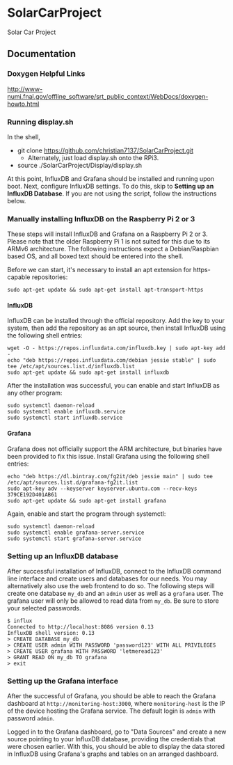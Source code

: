 # SolarCarProject
Solar Car Project

## Documentation

### Doxygen Helpful Links
http://www-numi.fnal.gov/offline_software/srt_public_context/WebDocs/doxygen-howto.html

### Running display.sh
In the shell,
*	git clone https://github.com/christian7137/SolarCarProject.git
    * Alternately, just load display.sh onto the RPi3.
*	source ./SolarCarProject/Display/display.sh

At this point, InfluxDB and Grafana should be installed and running upon boot. Next, configure InfluxDB settings. To do this, skip to <b>Setting up an InfluxDB Database</b>. If you are not using the script, follow the instructions below.

### Manually installing InfluxDB on the Raspberry Pi 2 or 3
These steps will install InfluxDB and Grafana on a Raspberry Pi 2 or 3. Please note that the older Raspberry Pi 1 is not suited for this due to its ARMv6 architecture.
The following instructions expect a Debian/Raspbian based OS, and all boxed text should be entered into the shell.

Before we can start, it's necessary to install an apt extension for https-capable repositories:

`sudo apt-get update && sudo apt-get install apt-transport-https`


#### InfluxDB
InfluxDB can be installed through the official repository. Add the key to your system, then add the repository as an apt source, then install InfluxDB using the following shell entries:

```
wget -O - https://repos.influxdata.com/influxdb.key | sudo apt-key add -
echo "deb https://repos.influxdata.com/debian jessie stable" | sudo tee /etc/apt/sources.list.d/influxdb.list
sudo apt-get update && sudo apt-get install influxdb
```

After the installation was successful, you can enable and start InfluxDB as any other program:

```
sudo systemctl daemon-reload
sudo systemctl enable influxdb.service
sudo systemctl start influxdb.service
```

#### Grafana
Grafana does not officially support the ARM architecture, but binaries have been provided to fix this issue.
Install Grafana using the following shell entries:

```
echo "deb https://dl.bintray.com/fg2it/deb jessie main" | sudo tee /etc/apt/sources.list.d/grafana-fg2it.list 
sudo apt-key adv --keyserver keyserver.ubuntu.com --recv-keys 379CE192D401AB61
sudo apt-get update && sudo apt-get install grafana
```

Again, enable and start the program through systemctl:

```
sudo systemctl daemon-reload
sudo systemctl enable grafana-server.service
sudo systemctl start grafana-server.service
```

### Setting up an InfluxDB database
After successful installation of InfluxDB, connect to the InfluxDB command line interface and create users and databases for our needs. You may alternatively also use the web frontend to do so. The following steps will create one database `my_db` and an `admin` user as well as a `grafana` user. The grafana user will only be allowed to read data from `my_db`. Be sure to store your selected passwords.

```
$ influx
Connected to http://localhost:8086 version 0.13
InfluxDB shell version: 0.13
> CREATE DATABASE my_db
> CREATE USER admin WITH PASSWORD 'password123' WITH ALL PRIVILEGES
> CREATE USER grafana WITH PASSWORD 'letmeread123'
> GRANT READ ON my_db TO grafana
> exit
```

### Setting up the Grafana interface
After the successful of Grafana, you should be able to reach the Grafana dashboard at `http://monitoring-host:3000`, where `monitoring-host` is the IP of the device hosting the Grafana service. The default login is `admin` with password `admin`.

Logged in to the Grafana dashboard, go to "Data Sources" and create a new source pointing to your InfluxDB database, providing the credentials that were chosen earlier. With this, you should be able to display the data stored in InfluxDB using Grafana's graphs and tables on an arranged dashboard.

